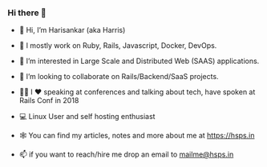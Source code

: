 ### Hi there 👋

- 👋 Hi, I’m Harisankar (aka Harris)
- 🔭 I mostly work on Ruby, Rails, Javascript, Docker, DevOps.
- 👀 I’m interested in Large Scale and Distributed Web (SAAS) applications.

- 💞️ I’m looking to collaborate on Rails/Backend/SaaS projects.
- 🧑‍🏫 I ❤️ speaking at conferences and talking about tech, have spoken at Rails Conf in 2018
- 💻 Linux User and self hosting enthusiast

- 🕸️ You can find my articles, notes and more about me at https://hsps.in
- 📫 if you want to reach/hire me drop an email to mailme@hsps.in

<!--
**coderhs/coderhs** is a ✨ _special_ ✨ repository because its `README.md` (this file) appears on your GitHub profile.

Here are some ideas to get you started:

- 🔭 I’m currently working on ...
- 🌱 I’m currently learning ...
- 👯 I’m looking to collaborate on ...
- 🤔 I’m looking for help with ...
- 💬 Ask me about ...
- 📫 How to reach me: ...
- 😄 Pronouns: ...
- ⚡ Fun fact: ...
-->

